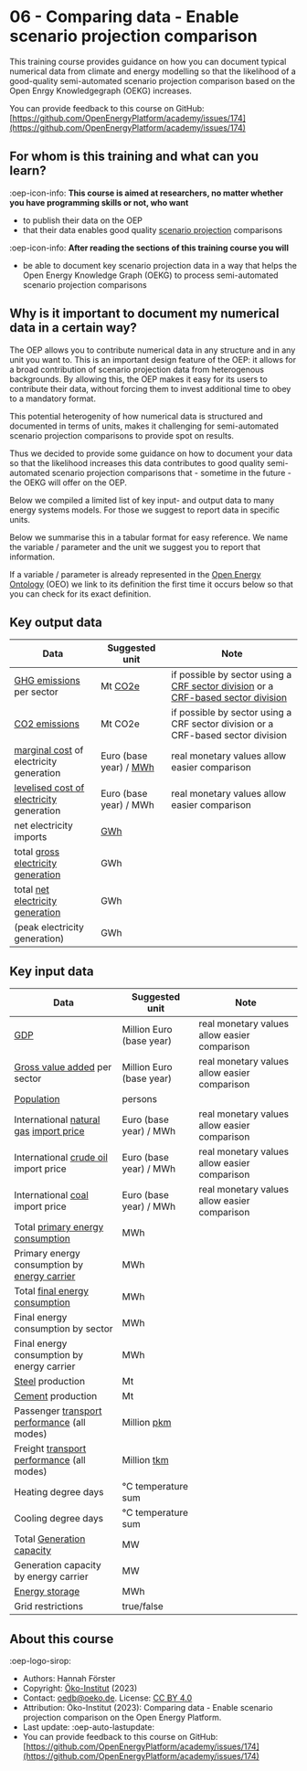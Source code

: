 # 06 - Comparing data - Enable scenario projection comparison

This training course provides guidance on how you can document typical numerical data from climate and energy modelling so
that the likelihood of a good-quality semi-automated scenario projection comparison based on the Open Enrgy Knowledgegraph (OEKG) increases.

You can provide feedback to this course on GitHub: [https://github.com/OpenEnergyPlatform/academy/issues/174](https://github.com/OpenEnergyPlatform/academy/issues/174)

## For whom is this training and what can you learn?

:oep-icon-info: **This course is aimed at researchers, no matter whether you have programming skills or not, who want**

- to publish their data on the OEP
- that their data enables good quality [scenario projection](https://openenergyplatform.org/ontology/oeo/OEO_00010262) comparisons

:oep-icon-info: **After reading the sections of this training course you will**

- be able to document key scenario projection data in a way that helps the Open Energy Knowledge Graph (OEKG) to process semi-automated scenario projection comparisons

## Why is it important to document my numerical data in a certain way?

The OEP allows you to contribute numerical data in any structure and in any unit you want to. This is an important design feature of the OEP: it allows for a broad contribution of scenario projection data from heterogenous backgrounds. By allowing this, the OEP makes it easy for its users to contribute their data, without forcing them to invest additional time to obey to a mandatory format.

This potential heterogenity of how numerical data is structured and documented in terms of units, makes it challenging for semi-automated scenario projection comparisons to provide spot on results.

Thus we decided to provide some guidance on how to document your data so that the likelihood increases this data contributes to good quality semi-automated scenario projection comparisons that - sometime in the future - the OEKG will offer on the OEP.

Below we compiled a limited list of key input- and output data to many energy systems models. For those we suggest to report data in specific units.

Below we summarise this in a tabular format for easy reference. We name the variable / parameter and the unit we suggest you to report that information.

If a variable / parameter is already represented in the [Open Energy Ontology](https://openenergyplatform.org/ontology/) (OEO) we link to its definition the first time it occurs below so that you can check for its exact definition.

## Key output data

| Data                                                                                                 | Suggested unit                                                                     | Note                                                                                                                                                                                                     |
| ---------------------------------------------------------------------------------------------------- | ---------------------------------------------------------------------------------- | -------------------------------------------------------------------------------------------------------------------------------------------------------------------------------------------------------- |
| [GHG emissions](https://openenergyplatform.org/ontology/oeo/OEO_00140082) per sector                 | Mt [CO2e](https://openenergyplatform.org/ontology/oeo/OEO_00140083)                | if possible by sector using a [CRF sector division](https://openenergyplatform.org/ontology/oeo/OEO_00010402) or a [CRF-based sector division](https://openenergyplatform.org/ontology/oeo/OEO_00010402) |
| [CO2 emissions](http://openenergyplatform.org/ontology/oeo/OEO_00260008)                             | Mt CO2e                                                                            | if possible by sector using a CRF sector division or a CRF-based sector division                                                                                                                         |
| [marginal cost](https://openenergyplatform.org/ontology/oeo/OEO_00040008) of electricity generation  | Euro (base year) / [MWh](https://openenergyplatform.org/ontology/oeo/OEO_00050008) | real monetary values allow easier comparison                                                                                                                                                             |
| [levelised cost of electricity](https://openenergyplatform.org/ontology/oeo/OEO_00020127) generation | Euro (base year) / MWh                                                             | real monetary values allow easier comparison                                                                                                                                                             |
| net electricity imports                                                                              | [GWh](https://openenergyplatform.org/ontology/oeo/OEO_00050011)                    |                                                                                                                                                                                                          |
| total [gross electricity generation](https://openenergyplatform.org/ontology/oeo/OEO_00240012)       | GWh                                                                                |                                                                                                                                                                                                          |
| total [net electricity generation](https://openenergyplatform.org/ontology/oeo/OEO_00240013)         | GWh                                                                                |                                                                                                                                                                                                          |
| (peak electricity generation)                                                                        | GWh                                                                                |                                                                                                                                                                                                          |

## Key input data

| Data                                                                                                                                                           | Suggested unit                                                         | Note                                         |
| -------------------------------------------------------------------------------------------------------------------------------------------------------------- | ---------------------------------------------------------------------- | -------------------------------------------- |
| [GDP](https://openenergyplatform.org/ontology/oeo/OEO_00140013)                                                                                                | Million Euro (base year)                                               | real monetary values allow easier comparison |
| [Gross value added](https://openenergyplatform.org/ontology/oeo/OEO_00140023) per sector                                                                       | Million Euro (base year)                                               | real monetary values allow easier comparison |
| [Population](https://openenergyplatform.org/ontology/oeo/OEO_00230013)                                                                                         | persons                                                                |                                              |
| International [natural gas](https://openenergyplatform.org/ontology/oeo/OEO_00000292) [import price](https://openenergyplatform.org/ontology/oeo/OEO_00240036) | Euro (base year) / MWh                                                 | real monetary values allow easier comparison |
| International [crude oil](https://openenergyplatform.org/ontology/oeo/OEO_00000115) import price                                                               | Euro (base year) / MWh                                                 | real monetary values allow easier comparison |
| International [coal](https://openenergyplatform.org/ontology/oeo/OEO_00000088) import price                                                                    | Euro (base year) / MWh                                                 | real monetary values allow easier comparison |
| Total [primary energy consumption](https://openenergyplatform.org/ontology/oeo/OEO_00050018)                                                                   | MWh                                                                    |                                              |
| Primary energy consumption by [energy carrier](https://openenergyplatform.org/ontology/oeo/OEO_00020039)                                                       | MWh                                                                    |                                              |
| Total [final energy consumption](https://openenergyplatform.org/ontology/oeo/OEO_00050016)                                                                     | MWh                                                                    |                                              |
| Final energy consumption by sector                                                                                                                             | MWh                                                                    |                                              |
| Final energy consumption by energy carrier                                                                                                                     | MWh                                                                    |                                              |
| [Steel](https://openenergyplatform.org/ontology/oeo/OEO_00240034) production                                                                                   | Mt                                                                     |                                              |
| [Cement](https://openenergyplatform.org/ontology/oeo/OEO_00240029) production                                                                                  | Mt                                                                     |                                              |
| Passenger [transport performance](http://openenergyplatform.org/ontology/oeo/OEO_00320000) (all modes)                                                         | Million [pkm](http://openenergyplatform.org/ontology/oeo/OEO_00320002) |                                              |
| Freight [transport performance](http://openenergyplatform.org/ontology/oeo/OEO_00320000) (all modes)                                                           | Million [tkm](http://openenergyplatform.org/ontology/oeo/OEO_00320003) |                                              |
| Heating degree days                                                                                                                                            | °C temperature sum                                                     |                                              |
| Cooling degree days                                                                                                                                            | °C temperature sum                                                     |                                              |
| Total [Generation capacity](https://openenergyplatform.org/ontology/oeo/OEO_00010257)                                                                          | MW                                                                     |                                              |
| Generation capacity by energy carrier                                                                                                                          | MW                                                                     |                                              |
| [Energy storage](http://openenergyplatform.org/ontology/oeo/OEO_00230000)                                                                                      | MWh                                                                    |                                              |
| Grid restrictions                                                                                                                                              | true/false                                                             |                                              |

## About this course

:oep-logo-sirop:

- Authors: Hannah Förster
- Copyright: [Öko-Institut](https://www.oeko.de) (2023)
- Contact: oedb@oeko.de. License: [CC BY 4.0](https://creativecommons.org/licenses/by/4.0/deed.en)
- Attribution: Öko-Institut (2023): Comparing data - Enable scenario projection comparison on the Open Energy Platform.
- Last update: :oep-auto-lastupdate:
- You can provide feedback to this course on GitHub: [https://github.com/OpenEnergyPlatform/academy/issues/174](https://github.com/OpenEnergyPlatform/academy/issues/174)
